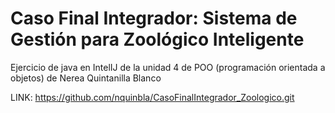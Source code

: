 # Caso Final Integrador: Sistema de Gestión para Zoológico Inteligente
Ejercicio de java en IntelIJ de la unidad 4 de POO (programación orientada a objetos) de Nerea Quintanilla Blanco

LINK: https://github.com/nquinbla/CasoFinalIntegrador_Zoologico.git


